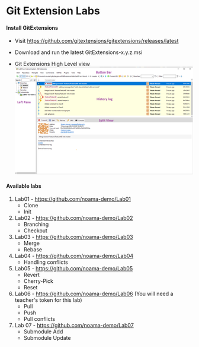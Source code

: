 # Git Extension Labs

#### Install GitExtensions
- Visit https://github.com/gitextensions/gitextensions/releases/latest
- Download and run the latest GitExtensions-x.y.z.msi
- Git Extensions High Level view
[![alt text][image]][hyperlink]

  [hyperlink]: https://github.com/noama-demo/Labs/blob/master/GitExtensions.png
  [image]: https://github.com/noama-demo/Labs/blob/master/GitExtensions.png (tooltip)

#### Available labs
1. Lab01 - https://github.com/noama-demo/Lab01
    - Clone 
    - Init
2. Lab02 - https://github.com/noama-demo/Lab02
    - Branching
    - Checkout
3. Lab03 - https://github.com/noama-demo/Lab03
    - Merge
    - Rebase
4. Lab04 - https://github.com/noama-demo/Lab04
    - Handling conflicts
5. Lab05 - https://github.com/noama-demo/Lab05
    - Revert
    - Cherry-Pick
    - Reset
6. Lab06 - https://github.com/noama-demo/Lab06 (You will need a teacher's token for this lab)
    - Pull
    - Push
    - Pull conflicts
7. Lab 07 - https://github.com/noama-demo/Lab07
    - Submodule Add
    - Submodule Update
